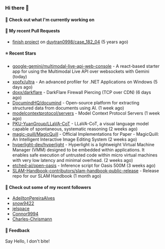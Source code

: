 ### Hi there 👋

#### 👷 Check out what I'm currently working on

#### 🔨 My recent Pull Requests

- [finish project](https://github.com/duytran0998/case_182_04/pull/1) on [duytran0998/case_182_04](https://github.com/duytran0998/case_182_04) (5 years ago)

#### ⭐ Recent Stars

- [google-gemini/multimodal-live-api-web-console](https://github.com/google-gemini/multimodal-live-api-web-console) - A react-based starter app for using the Multimodal Live API over websockets with Gemini (today)
- [xoofx/ultra](https://github.com/xoofx/ultra) - An advanced profiler for .NET Applications on Windows (5 days ago)
- [doxx/darkflare](https://github.com/doxx/darkflare) - DarkFlare Firewall Piercing (TCP over CDN) (6 days ago)
- [DocumindHQ/documind](https://github.com/DocumindHQ/documind) - Open-source platform for extracting structured data from documents using AI. (1 week ago)
- [modelcontextprotocol/servers](https://github.com/modelcontextprotocol/servers) - Model Context Protocol Servers (1 week ago)
- [PKU-YuanGroup/LLaVA-CoT](https://github.com/PKU-YuanGroup/LLaVA-CoT) - LLaVA-CoT, a visual language model capable of spontaneous, systematic reasoning (2 weeks ago)
- [magic-quill/MagicQuill](https://github.com/magic-quill/MagicQuill) - Official Implementations for Paper - MagicQuill: An Intelligent Interactive Image Editing System (2 weeks ago)
- [hyperlight-dev/hyperlight](https://github.com/hyperlight-dev/hyperlight) - Hyperlight is a lightweight Virtual Machine Manager (VMM) designed to be embedded within applications. It enables safe execution of untrusted code within micro virtual machines with very low latency and minimal overhead. (2 weeks ago)
- [etched-ai/open-oasis](https://github.com/etched-ai/open-oasis) - Inference script for Oasis 500M (3 weeks ago)
- [SLAM-Handbook-contributors/slam-handbook-public-release](https://github.com/SLAM-Handbook-contributors/slam-handbook-public-release) - Release repo for our SLAM Handbook (1 month ago)

#### 👯 Check out some of my recent followers

- [AdeiltonPereiraAlves](https://github.com/AdeiltonPereiraAlves)
- [snow9422](https://github.com/snow9422)
- [jelspace](https://github.com/jelspace)
- [Connor9994](https://github.com/Connor9994)
- [Charles-Chrismann](https://github.com/Charles-Chrismann)

#### 💬 Feedback

Say Hello, I don't bite!
